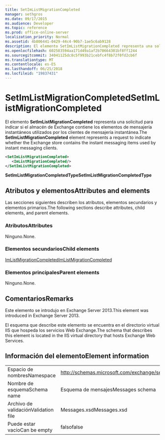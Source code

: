 ```yaml
---
title: SetImListMigrationCompleted
manager: sethgros
ms.date: 09/17/2015
ms.audience: Developer
ms.topic: reference
ms.prod: office-online-server
localization_priority: Normal
ms.assetid: 4b806441-0429-44c4-90b7-1ae5c6ab9128
description: El elemento SetImListMigrationCompleted representa una solicitud para indicar si el almacén de Exchange contiene los elementos de mensajería instantáneos utilizados por los clientes de mensajería instantánea.
ms.openlocfilehash: 602583594aa171d49a1af2b70664301bf8ff1244
ms.sourcegitcommit: 34041125dc8c5f993b21cebfc4f8b72f0fd2cb6f
ms.translationtype: MT
ms.contentlocale: es-ES
ms.lasthandoff: 06/25/2018
ms.locfileid: "19837431"
---
```

# <a name="setimlistmigrationcompleted"></a><span data-ttu-id="89c56-103">SetImListMigrationCompleted</span><span class="sxs-lookup"><span data-stu-id="89c56-103">SetImListMigrationCompleted</span></span>

<span data-ttu-id="89c56-104">El elemento **SetImListMigrationCompleted** representa una solicitud para indicar si el almacén de Exchange contiene los elementos de mensajería instantáneos utilizados por los clientes de mensajería instantánea.</span><span class="sxs-lookup"><span data-stu-id="89c56-104">The **SetImListMigrationCompleted** element represents a request to indicate whether the Exchange store contains the instant messaging items used by instant messaging clients.</span></span> 
  
```XML
<SetImListMigrationCompleted>
   <ImListMigrationCompleted/>
</SetImListMigrationCompleted>
```

 <span data-ttu-id="89c56-105">**SetImListMigrationCompletedType**</span><span class="sxs-lookup"><span data-stu-id="89c56-105">**SetImListMigrationCompletedType**</span></span>
## <a name="attributes-and-elements"></a><span data-ttu-id="89c56-106">Atributos y elementos</span><span class="sxs-lookup"><span data-stu-id="89c56-106">Attributes and elements</span></span>

<span data-ttu-id="89c56-107">Las secciones siguientes describen los atributos, elementos secundarios y elementos primarios.</span><span class="sxs-lookup"><span data-stu-id="89c56-107">The following sections describe attributes, child elements, and parent elements.</span></span>
  
### <a name="attributes"></a><span data-ttu-id="89c56-108">Atributos</span><span class="sxs-lookup"><span data-stu-id="89c56-108">Attributes</span></span>

<span data-ttu-id="89c56-109">Ninguno.</span><span class="sxs-lookup"><span data-stu-id="89c56-109">None.</span></span>
  
### <a name="child-elements"></a><span data-ttu-id="89c56-110">Elementos secundarios</span><span class="sxs-lookup"><span data-stu-id="89c56-110">Child elements</span></span>

[<span data-ttu-id="89c56-111">ImListMigrationCompleted</span><span class="sxs-lookup"><span data-stu-id="89c56-111">ImListMigrationCompleted</span></span>](imlistmigrationcompleted.md)
  
### <a name="parent-elements"></a><span data-ttu-id="89c56-112">Elementos principales</span><span class="sxs-lookup"><span data-stu-id="89c56-112">Parent elements</span></span>

<span data-ttu-id="89c56-113">Ninguno.</span><span class="sxs-lookup"><span data-stu-id="89c56-113">None.</span></span>
  
## <a name="remarks"></a><span data-ttu-id="89c56-114">Comentarios</span><span class="sxs-lookup"><span data-stu-id="89c56-114">Remarks</span></span>

<span data-ttu-id="89c56-115">Este elemento se introdujo en Exchange Server 2013.</span><span class="sxs-lookup"><span data-stu-id="89c56-115">This element was introduced in Exchange Server 2013.</span></span>
  
<span data-ttu-id="89c56-116">El esquema que describe este elemento se encuentra en el directorio virtual IIS que hospeda los servicios Web Exchange.</span><span class="sxs-lookup"><span data-stu-id="89c56-116">The schema that describes this element is located in the IIS virtual directory that hosts Exchange Web Services.</span></span>
  
## <a name="element-information"></a><span data-ttu-id="89c56-117">Información del elemento</span><span class="sxs-lookup"><span data-stu-id="89c56-117">Element information</span></span>

|||
|:-----|:-----|
|<span data-ttu-id="89c56-118">Espacio de nombres</span><span class="sxs-lookup"><span data-stu-id="89c56-118">Namespace</span></span>  <br/> |http://schemas.microsoft.com/exchange/services/2006/messages  <br/> |
|<span data-ttu-id="89c56-119">Nombre de esquema</span><span class="sxs-lookup"><span data-stu-id="89c56-119">Schema name</span></span>  <br/> |<span data-ttu-id="89c56-120">Esquema de mensajes</span><span class="sxs-lookup"><span data-stu-id="89c56-120">Messages schema</span></span>  <br/> |
|<span data-ttu-id="89c56-121">Archivo de validación</span><span class="sxs-lookup"><span data-stu-id="89c56-121">Validation file</span></span>  <br/> |<span data-ttu-id="89c56-122">Messages.xsd</span><span class="sxs-lookup"><span data-stu-id="89c56-122">Messages.xsd</span></span>  <br/> |
|<span data-ttu-id="89c56-123">Puede estar vacío</span><span class="sxs-lookup"><span data-stu-id="89c56-123">Can be empty</span></span>  <br/> |<span data-ttu-id="89c56-124">falso</span><span class="sxs-lookup"><span data-stu-id="89c56-124">false</span></span>  <br/> |
   

